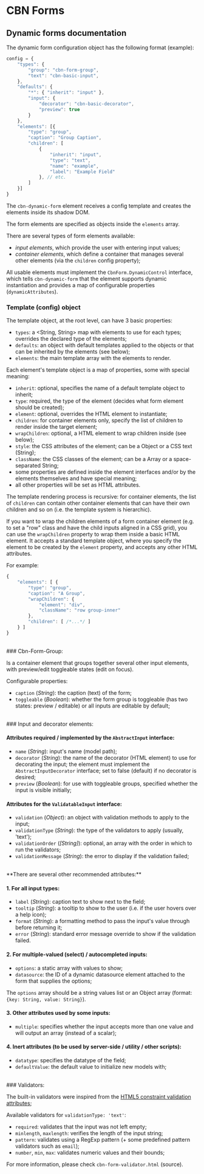 CBN Forms
=========

Dynamic forms documentation
---------------------------

The dynamic form configuration object has the following format (example): 

```javascript
config = {
	"types": {
		"group": "cbn-form-group", 
		"text": "cbn-basic-input", 
	},
	"defaults": {
		"*": { "inherit": "input" }, 
		"input": {
			"decorator": "cbn-basic-decorator",
			"preview": true
		}
	},
	"elements": [{
		"type": "group",
		"caption": "Group Caption", 
		"children": [
			{
				"inherit": "input",
				"type": "text",
				"name": "example",
				"label": "Example Field"
			}, // etc.
		]
	}]
}
```

The `cbn-dynamic-form` element receives a config template and creates the elements inside its shadow DOM.

The form elements are specified as objects inside the `elements` array.

There are several types of form elements available:

- *input elements*, which provide the user with entering input values;
- *container elements*, which define a container that manages several other elements (via the `children` config 
  property);

All usable elements must implement the `CbnForm.DynamicControl` interface, which tells `cbn-dynamic-form` that the 
element supports dynamic instantiation and provides a map of configurable properties (`dynamicAttributes`).

### Template (config) object

The template object, at the root level, can have 3 basic properties:
 
- `types`: a &lt;String, String&gt; map with elements to use for each types; overrides the declared type of the elements;
- `defaults`: an object with default templates applied to the objects or that can be inherited by the elements (see below);
- `elements`: the main template array with the elements to render.

Each element's template object is a map of properties, some with special meaning:
 
- `inherit`: optional, specifies the name of a default template object to inherit;
- `type`: required, the type of the element (decides what form element should be created);
- `element`: optional, overrides the HTML element to instantiate;
- `children`: for container elements only, specify the list of children to render inside the target element;
- `wrapChildren`: optional, a HTML element to wrap children inside (see below); 
- `style`: the CSS attributes of the element; can be a Object or a CSS text (String);
- `className`: the CSS classes of the element; can be a Array or a space-separated String;
- some properties are defined inside the element interfaces and/or by the elements themselves and have special meaning;
- all other properties will be set as HTML attributes.

The template rendering process is recursive: for container elements, the list of `children` can contain other container 
elements that can have their own children and so on (i.e. the template system is hierarchic).

If you want to wrap the children elements of a form container element (e.g. to set a "row" class and have the child 
inputs aligned in a CSS grid), you can use the `wrapChildren` property to wrap them inside a basic HTML element. 
It accepts a standard template object, where you specify the element to be created by the `element` property, and 
accepts any other HTML attributes.

For example:
```javascript
{
	"elements": [ {
		"type": "group",
		"caption": "A Group", 
		"wrapChildren": {
			"element": "div", 
			"className": "row group-inner"
		}, 
		"children": [ /*...*/ ]
	} ]
}
```

<br>
### Cbn-Form-Group: 

Is a container element that groups together several other input elements, with preview/edit toggleable states (edit on 
focus).

Configurable properties:

- `caption` (*String*): the caption (text) of the form;
- `toggleable` (*Boolean*): whether the form group is toggleable (has two states: preview / editable) or all inputs are 
   editable by default;


<br>
### Input and decorator elements:



#### Attributes required / implemented by the `AbstractInput` interface: 

- `name` (*String*): input's name (model path);
- `decorator` (*String*): the name of the decorator (HTML element) to use for decorating the input; the element must 
   implement the `AbstractInputDecorator` interface; set to false (default) if no decorator is desired; 
- `preview` (*Boolean*): for use with toggleable groups, specified whether the input is visible initially;

#### Attributes for the `ValidatableInput` interface:

- `validation` (*Object*): an object with validation methods to apply to the input;
- `validationType` (*String*): the type of the validators to apply (usually, 'text');
- `validationOrder` (*[String]*): optional, an array with the order in which to run the validators;
- `validationMessage` (*String*): the error to display if the validation failed;

<br>
**There are several other recommended attributes:**

#### 1. For all input types:

- `label` (*String*): caption text to show next to the field;
- `tooltip` (*String*): a tooltip to show to the user (i.e. if the user hovers over a help icon);
- `format` (*String*): a formatting method to pass the input's value through before returning it;
- `error` (*String*): standard error message override to show if the validation failed.

#### 2. For multiple-valued (select) / autocompleted inputs: 

- `options`: a static array with values to show;
- `datasource`: the ID of a dynamic datasource element attached to the form that supplies the options;

The `options` array should be a string values list or an Object array (format: `{key: String, value: String}`).

#### 3. Other attributes used by some inputs: 

- `multiple`: specifies whether the input accepts more than one value and will output an array (instead of a scalar);

#### 4. Inert attributes (to be used by server-side / utility / other scripts): 

- `datatype`: specifies the datatype of the field;
- `defaultValue`: the default value to initialize new models with;

<br>
### Validators: 

The built-in validators were inspired from the 
[HTML5 constraint validation attributes](https://developer.mozilla.org/en-US/docs/Web/Guide/HTML/HTML5/Constraint_validation);

Available validators for `validationType: 'text'`: 

- `required`: validates that the input was not left empty;
- `minlength`, `maxlength`: verifies the length of the input string;
- `pattern`: validates using a RegExp pattern (+ some predefined pattern validators such as `email`);
- `number`, `min`, `max`: validates numeric values and their bounds;

For more information, please check `cbn-form-validator.html` (source).
